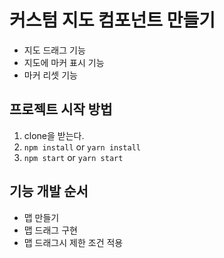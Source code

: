 # 커스텀 지도 컴포넌트 만들기

- 지도 드래그 기능
- 지도에 마커 표시 기능
- 마커 리셋 기능

## 프로젝트 시작 방법

1. clone을 받는다.
2. `npm install` or `yarn install`
3. `npm start` or `yarn start`

## 기능 개발 순서

- 맵 만들기
- 맵 드래그 구현
- 맵 드래그시 제한 조건 적용
